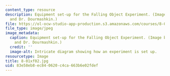 ```yaml
---
content_type: resource
description: Equipment set-up for the Falling Object Experiment. (Image by Prof. King
  and Dr. Dourmashkin.)
file: https://ol-ocw-studio-app-production.s3.amazonaws.com/courses/8-01x-physics-i-classical-mechanics-with-an-experimental-focus-fall-2002/83e58eb8ec840620c4ca663b6e02fdef_8-01xf02.jpg
file_type: image/jpeg
image_metadata:
  caption: Equipment set-up for the Falling Object Experiment. (Image by Prof. King
    and Dr. Dourmashkin.)
  credit: ''
  image-alt: Intricate diagram showing how an experiment is set up.
resourcetype: Image
title: 8-01xf02.jpg
uid: 83e58eb8-ec84-0620-c4ca-663b6e02fdef
---
```

